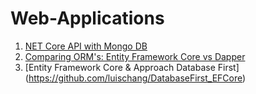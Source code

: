 # Web-Applications

1. [NET Core API with Mongo DB](https://github.com/luischang/NETCore_API_MongoDB)
2. [Comparing ORM's: Entity Framework Core vs Dapper](https://github.com/luischang/ComparingORM)
3. [Entity Framework Core & Approach Database First] (https://github.com/luischang/DatabaseFirst_EFCore)
